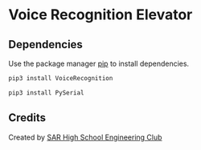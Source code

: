 # Voice Recognition Elevator

## Dependencies

Use the package manager [pip](https://pip.pypa.io/en/stable/) to install dependencies.

```bash
pip3 install VoiceRecognition
```

```bash
pip3 install PySerial
```



## Credits
Created by [SAR High School Engineering Club](https://www.saracademy.org/)
